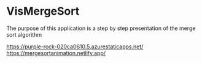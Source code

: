 # VisMergeSort

The purpose of this application is a step by step presentation of the merge sort algorithm

https://purple-rock-020ca0610.5.azurestaticapps.net/
https://mergesortanimation.netlify.app/